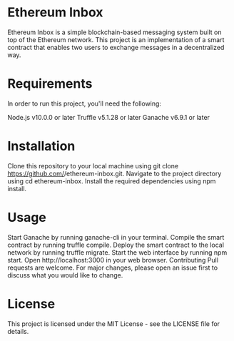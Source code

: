 # Ethereum Inbox
Ethereum Inbox is a simple blockchain-based messaging system built on top of the Ethereum network. This project is an implementation of a smart contract that enables two users to exchange messages in a decentralized way.

# Requirements
In order to run this project, you'll need the following:

Node.js v10.0.0 or later
Truffle v5.1.28 or later
Ganache v6.9.1 or later

# Installation
Clone this repository to your local machine using git clone https://github.com/<username>/ethereum-inbox.git.
Navigate to the project directory using cd ethereum-inbox.
Install the required dependencies using npm install.

# Usage
Start Ganache by running ganache-cli in your terminal.
Compile the smart contract by running truffle compile.
Deploy the smart contract to the local network by running truffle migrate.
Start the web interface by running npm start.
Open http://localhost:3000 in your web browser.
Contributing
Pull requests are welcome. For major changes, please open an issue first to discuss what you would like to change.

# License
This project is licensed under the MIT License - see the LICENSE file for details.
